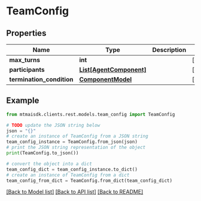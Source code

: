 # TeamConfig


## Properties

Name | Type | Description | Notes
------------ | ------------- | ------------- | -------------
**max_turns** | **int** |  | [optional] 
**participants** | [**List[AgentComponent]**](AgentComponent.md) |  | [optional] 
**termination_condition** | [**ComponentModel**](ComponentModel.md) |  | [optional] 

## Example

```python
from mtmaisdk.clients.rest.models.team_config import TeamConfig

# TODO update the JSON string below
json = "{}"
# create an instance of TeamConfig from a JSON string
team_config_instance = TeamConfig.from_json(json)
# print the JSON string representation of the object
print(TeamConfig.to_json())

# convert the object into a dict
team_config_dict = team_config_instance.to_dict()
# create an instance of TeamConfig from a dict
team_config_from_dict = TeamConfig.from_dict(team_config_dict)
```
[[Back to Model list]](../README.md#documentation-for-models) [[Back to API list]](../README.md#documentation-for-api-endpoints) [[Back to README]](../README.md)


